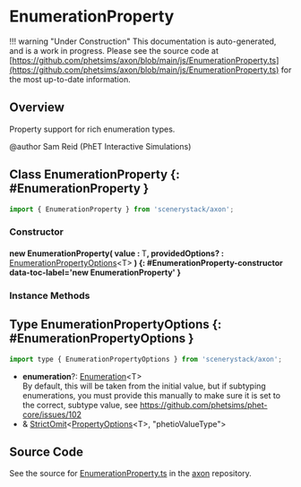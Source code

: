 # EnumerationProperty

!!! warning "Under Construction"
    This documentation is auto-generated, and is a work in progress. Please see the source code at
    [https://github.com/phetsims/axon/blob/main/js/EnumerationProperty.ts](https://github.com/phetsims/axon/blob/main/js/EnumerationProperty.ts) for the most up-to-date information.

## Overview

Property support for rich enumeration types.

@author Sam Reid (PhET Interactive Simulations)

## Class EnumerationProperty {: #EnumerationProperty }


```js
import { EnumerationProperty } from 'scenerystack/axon';
```
### Constructor

#### new EnumerationProperty( value : <span style="font-weight: 400;">T</span>, providedOptions? : <span style="font-weight: 400;">[EnumerationPropertyOptions](../axon/EnumerationProperty.md#EnumerationPropertyOptions)&lt;T&gt;</span> ) {: #EnumerationProperty-constructor data-toc-label='new EnumerationProperty' }

### Instance Methods





## Type EnumerationPropertyOptions {: #EnumerationPropertyOptions }


```js
import type { EnumerationPropertyOptions } from 'scenerystack/axon';
```


- **enumeration**?: [Enumeration](../phet-core/Enumeration.md)&lt;T&gt;
<br>  By default, this will be taken from the initial value, but if subtyping enumerations, you must provide this
  manually to make sure it is set to the correct, subtype value, see https://github.com/phetsims/phet-core/issues/102
- &amp; [StrictOmit](../phet-core/StrictOmit.md)&lt;[PropertyOptions](../axon/ReadOnlyProperty.md#PropertyOptions)&lt;T&gt;, "phetioValueType"&gt;




## Source Code

See the source for [EnumerationProperty.ts](https://github.com/phetsims/axon/blob/main/js/EnumerationProperty.ts) in the [axon](https://github.com/phetsims/axon) repository.
